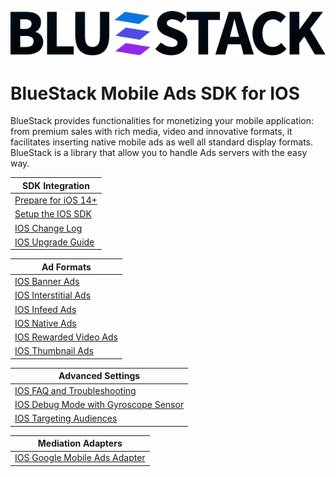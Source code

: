 ![BlueStack SDK](./images/logo-bluestack.svg)
# BlueStack Mobile Ads SDK for IOS

BlueStack provides functionalities for monetizing your mobile application: from premium sales with rich media, video and innovative formats, it facilitates inserting native mobile ads as well all standard display formats. BlueStack is a library that allow you to handle Ads servers with the easy way.


| **SDK Integration**   |
|-----------------------|
| [Prepare for iOS 14+] |
| [Setup the IOS SDK]   |
| [IOS Change Log]      |
| [IOS Upgrade Guide]   |


| **Ad Formats**           | 
|--------------------------|
| [IOS Banner Ads]         | 
| [IOS Interstitial Ads]   |
| [IOS Infeed Ads]         |
| [IOS Native Ads]         | 
| [IOS Rewarded Video Ads] | 
| [IOS Thumbnail Ads]      | 



| **Advanced Settings**                  | 
|----------------------------------------|
| [IOS FAQ and Troubleshooting]          |
| [IOS Debug Mode with Gyroscope Sensor] |
| [IOS Targeting Audiences]              |


| **Mediation Adapters**          |
|---------------------------------|
| [IOS Google Mobile Ads Adapter] |



[Setup the IOS SDK]:/setup.md
[IOS Change Log]:/change-log.md
[IOS Targeting Audiences]:/targeting-audiences.md
[IOS Native Ads]:/nativead.md
[IOS Upgrade Guide]:/upgrading.md
[IOS FAQ and Troubleshooting]:/faq.md
[IOS Debug Mode with Gyroscope Sensor]:/debug-mode-gyro.md
[IOS Rewarded Video Ads]:/rewarded-video-ios.md
[IOS Infeed Ads]:/infeed.md
[IOS Banner Ads]:/banner.md
[IOS Interstitial Ads]:/interstitial.md
[IOS Google Mobile Ads Adapter]:/dfp-adapter-ios.md
[IOS Thumbnail Ads]:/thumbnail.md
[Prepare for iOS 14+]:/ios14.md
